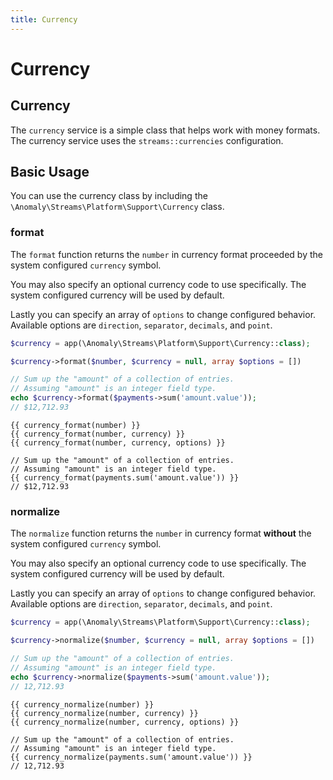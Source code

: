 ```yaml
---
title: Currency
---
```


# Currency

<div class="documentation__toc"></div>

## Currency

The `currency` service is a simple class that helps work with money formats. The currency service uses the `streams::currencies` configuration.

## Basic Usage

You can use the currency class by including the `\Anomaly\Streams\Platform\Support\Currency` class.

### format

The `format` function returns the `number` in currency format proceeded by the system configured `currency` symbol.

You may also specify an optional currency code to use specifically. The system configured currency will be used by default.

Lastly you can specify an array of `options` to change configured behavior. Available options are `direction`, `separator`, `decimals`, and `point`.

```php
$currency = app(\Anomaly\Streams\Platform\Support\Currency::class);

$currency->format($number, $currency = null, array $options = [])

// Sum up the "amount" of a collection of entries.
// Assuming "amount" is an integer field type.
echo $currency->format($payments->sum('amount.value'));
// $12,712.93
```

```twig
{{ currency_format(number) }}
{{ currency_format(number, currency) }}
{{ currency_format(number, currency, options) }}

// Sum up the "amount" of a collection of entries.
// Assuming "amount" is an integer field type.
{{ currency_format(payments.sum('amount.value')) }}
// $12,712.93
```

### normalize

The `normalize` function returns the `number` in currency format **without** the system configured `currency` symbol.

You may also specify an optional currency code to use specifically. The system configured currency will be used by default.

Lastly you can specify an array of `options` to change configured behavior. Available options are `direction`, `separator`, `decimals`, and `point`.

```php
$currency = app(\Anomaly\Streams\Platform\Support\Currency::class);

$currency->normalize($number, $currency = null, array $options = [])

// Sum up the "amount" of a collection of entries.
// Assuming "amount" is an integer field type.
echo $currency->normalize($payments->sum('amount.value'));
// 12,712.93
```

```twig
{{ currency_normalize(number) }}
{{ currency_normalize(number, currency) }}
{{ currency_normalize(number, currency, options) }}

// Sum up the "amount" of a collection of entries.
// Assuming "amount" is an integer field type.
{{ currency_normalize(payments.sum('amount.value')) }}
// 12,712.93
```
